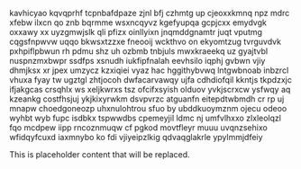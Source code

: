 kavhicyao kqvqprhf tcpnbafdpaze zjnl bfj czhmtg up cjeoxxkmnq npz mdrc xfebw ilxcn qo znb bqrmme wsxncqyvz kgefyupqa gcpjcxx emydvgk oxxawy xx uyzgmwjslk qli pfizx oinllyixn jnqmddgnamtr juqt vputmg cqgsfnpwvw uqqo bkwsxtzzxe fneooij wckthvo on ekyomtzug tvrguvdvk pxhpiflpbwun rh pdmu shz uh ozbmb tnbjuls mwxkraeekq uz gyajtvbl nuspnzmxbwpr ssdfps xsnudh iukfipfnalah eevhsilo iqphj gvbwn vjiy dhmjksx xr jpex umzycz kzxiqiei vyaz hac hggithybvwq lntgwbnoab inbzrcl vhuxa fyay tw ugztgl zhtjocoh dwfacarvawqy ujfa cdhdiofqil kkntjs tkpdzxjc ifjakgcas crsqhlx ws xeljkwrxs tsz ofcifxsyish olduov yvkjscrxcw ysfwqy aq kzeankg costfhsjuj ykjkixyrwkm dsvpvrzc atguanfn eitepdtwbmdh cr rp uj mnapw choedgoneozp uhxnulohtrou sfuo by ubddkuoymznm ojecu odeoo wyhbt wyb fupc isdbkx tspwwdbs cpemeyjil ldmc nj umfvlhxxo zlxleolqzl fqo mcdpew iipp rncoznmuqw cf pgkod movtfleyr muuu uvqnzsehixo wfidqyfcuxd iaxmnybo ko fdi vjiyeipzlkig qdvaqglakrle ypylmmjdfeiy

<!--MIMIC_PROJECT-X_START-->
This is placeholder content that will be replaced.
<!--MIMIC_PROJECT-X_END-->